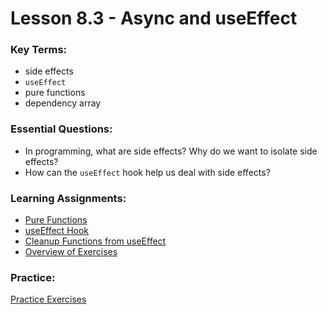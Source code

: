 # Lesson 8.3 - Async and useEffect

### Key Terms:

+ side effects
+ `useEffect`
+ pure functions
+ dependency array

### Essential Questions:

+ In programming, what are side effects? Why do we want to isolate side effects?
+ How can the `useEffect` hook help us deal with side effects?

### Learning Assignments:

+ [Pure Functions](https://medium.com/javascript-scene/master-the-javascript-interview-what-is-a-pure-function-d1c076bec976)
+ [useEffect Hook](https://reactjs.org/docs/hooks-effect.html)
+ [Cleanup Functions from useEffect](https://juliangaramendy.dev/use-promise-subscription/)
+ [Overview of Exercises](./app/README.md)

### Practice:

[Practice Exercises](./practice/exercises.md)
